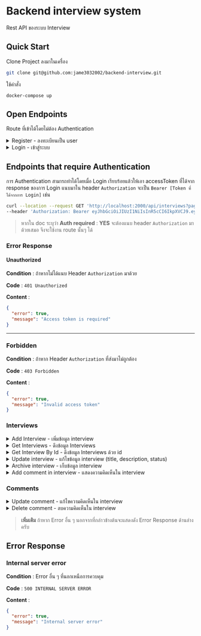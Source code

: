 # Backend interview system

Rest API ของระบบ Interview

## Quick Start

Clone Project ลงมาในเครื่อง

```sh
git clone git@github.com:jame3032002/backend-interview.git
```

ใช้คำสั่ง

```sh
docker-compose up
```

## Open Endpoints

Route ที่เข้าได้โดยไม่ต้อง Authentication

<details>
  <summary>Register - ลงทะเบียนเป็น user</summary>

## Register

สำหรับลงทะเบียนเป็น user เพื่อใช้งานระบบ

**URL** : `/api/users`

**Method** : `POST`

**Auth required** : NO

**Data constraints**

```json
{
  "name": "ข้อมูลเป็น String",
  "email": "ต้องถูก Format ของ email address",
  "password": "ต้องมากกว่า 8 ตัวอักษรและประกอบไปด้วย ตัวเล็ก ตัวใหญ่ ตัวเลข และอักขระพิเศษ"
}
```

**Data example**

```json
{
  "name": "วันเดอร์วูแมน",
  "email": "user4@robinhood.co.th",
  "password": "Password1!"
}
```

## Success Response

**Code** : `201 Created`

**Content** :

```json
{
  "success": true,
  "user": {
    "email": "user4@robinhood.co.th",
    "name": "วันเดอร์วูแมน",
    "_id": "65d07b072bb274bc40edc356",
    "createdAt": "2024-02-17T09:23:19.874Z",
    "updatedAt": "2024-02-17T09:23:19.874Z",
    "__v": 0
  }
}
```

## Error Response

### Invalid parameters

**Condition** : ถ้าไม่ได้ส่ง `name` หรือ `email` หรือ `password` ไป

**Code** : `400 BAD REQUEST`

**Content** :

```json
{
  "error": true,
  "message": "Invalid parameters"
}
```

<hr />

### Invalid email format

**Condition** : ถ้า `email` ผิด format

**Code** : `400 BAD REQUEST`

**Content** :

```json
{
  "error": true,
  "message": "Invalid email format"
}
```

<hr />

### Invalid password format

**Condition** : ถ้า `password` ไม่ได้ประกอบไปด้วย ตัวอักษรเล็ก ตัวอักษรใหญ่ ตัวเลข และอักขระพิเศษ หรือน้อยกว่า 8 ตัวอักษร

**Code** : `400 BAD REQUEST`

**Content** :

```json
{
  "error": true,
  "message": "Password must contain uppercase, lowercase, integer, special character and more than 8 characters"
}
```

<hr />

### Email already exists

**Condition** : ถ้า `email` ที่ส่งมามีอยู่แล้วในระบบ

**Code** : `400 BAD REQUEST`

**Content** :

```json
{
  "error": true,
  "message": "This email has already exists"
}
```

</details>

<details>
  <summary>Login - เข้าสู่ระบบ</summary>

## Login

สำหรับ Login ใช้งานระบบ

**URL** : `/api/users/login`

**Method** : `POST`

**Auth required** : NO

**Data constraints**

```json
{
  "email": "ต้องถูก Format ของ email address",
  "password": "เป็น String"
}
```

**Data example**

```json
{
  "email": "user1@robinhood.co.th",
  "password": "Password1!"
}
```

## Success Response

**Code** : `200 OK`

**Content** :

```json
{
  "success": true,
  "user": {
    "_id": "65cfa17ad00dcd13b311fc47",
    "email": "user1@robinhood.co.th",
    "name": "โรบินฮู้ด",
    "createdAt": "2022-12-31T17:00:00.000Z",
    "updatedAt": "2022-12-31T17:00:00.000Z",
    "__v": 0
  },
  "accessToken": "eyJhbGciOiJIUzI1NiIsInR5cCI6IkpXVCJ9.eyJ1c2VySWQiOiI2NWNmYTE3YWQwMGRjZDEzYjMxMWZjNDciLCJlbWFpbCI6InVzZXIxQHJvYmluaG9vZC5jby50aCIsIm5hbWUiOiLguYLguKPguJrguLTguJnguK7guLnguYnguJQiLCJyb2xlIjoidXNlciIsImlhdCI6MTcwODIyODg2MSwiZXhwIjoxNzM5NzY0ODYxfQ.vZz_hJ5NjSF7Dr3LZrktewqCxMzJGGdQr-4sVS0Dt2o"
}
```

## Error Response

### Invalid parameters

**Condition** : ถ้าไม่ได้ส่ง `email` หรือ `password` ไป

**Code** : `400 BAD REQUEST`

**Content** :

```json
{
  "error": true,
  "message": "Invalid parameters"
}
```

<hr />

### Invalid email or password

**Condition** : ถ้าหาก `email` หรือ `password` ไม่ถูกต้อง

**Code** : `401 Unauthorized`

**Content** :

```json
{
  "success": false,
  "message": "Invalid email or password"
}
```

</details>

## Endpoints that require Authentication

การ Authentication สามารถทำได้โดยเมื่อ Login เรียบร้อยแล้วให้เอา accessToken ที่ได้จาก response ของการ Login แนบมาใน header `Authorization` จะเป็น `Bearer [Token ที่ได้จากการ Login]` เช่น

```sh
curl --location --request GET 'http://localhost:2000/api/interviews?page=1&limit=3' \
--header 'Authorization: Bearer eyJhbGciOiJIUzI1NiIsInR5cCI6IkpXVCJ9.eyJ1c2VySWQiOiI2NWNmYTE4NmQwMGRjZDEzYjMxMWZjNGEiLCJlbWFpbCI6InVzZXIyQHJvYmluaG9vZC5jby50aCIsIm5hbWUiOiLguYHguJrguJfguYHguKHguJkiLCJyb2xlIjoidXNlciIsImlhdCI6MTcwODE1Njc3MiwiZXhwIjoxNzA4MTU3NjcyfQ.pwwwt7GwnY1BI70xLqzcqSEoscbDxszdXvIrCjy-WiE'
```

> หากใน doc ระบุว่า **Auth required** : **YES** จะต้องแนบ header `Authorization` มาด้วยเสมอ จึงจะใช้งาน route นั้นๆ ได้

### Error Response

#### Unauthorized

**Condition** : ถ้าหากไม่ได้แนบ Header `Authorization` มาด้วย

**Code** : `401 Unauthorized`

**Content** :

```json
{
  "error": true,
  "message": "Access token is required"
}
```

<hr />

### Forbidden

**Condition** : ถ้าหาก Header `Authorization` ที่ส่งมาไม่ถูกต้อง

**Code** : `403 Forbidden`

**Content** :

```json
{
  "error": true,
  "message": "Invalid access token"
}
```

### Interviews

<details>
  <summary>Add Interview - เพิ่มข้อมูล interview</summary>

## Add Interview

เป็น Route เพิ่มข้อมูล interview

**URL** : `/api/interviews`

**Method** : `POST`

**Auth required** : YES

**Data constraints**

```json
{
  "title": "ข้อมูลเป็น String",
  "description": "ข้อมูลเป็น String",
  "status": "ข้อมูลเป็น String เป็นได้แค่ 'To Do', 'In Progress', 'Done'"
}
```

> `status` ถ้าหาก status ไม่ได้ส่งไป ค่าเริ่มต้นจะเป็น `To Do`

**Data example**

```json
{
  "title": "นัดสัมภาษณ์งาน 1",
  "description": "Lorem ipsum dolor sit amet, consectetur adipiscing elit, sed do eiusmod tempor incididunt ut labore et dolore magna aliqua. In vitae turpis massa sed elementum tempus egestas sed sed. Pulvinar neque laoreet suspendisse interdum consectetur libero. Ut lectus arcu bibendum at varius vel. Feugiat in ante metus dictum at tempor commodo ullamcorpera. Lacinia at quis risus sed. Adipiscing bibendum est ultricies integer quis auctor elit sed vulputate. Nulla aliquet enim tortor at auctor urna nunc.",
  "status": "To Do"
}
```

# Success Response

**Code** : `201 Created`

**Content** :

```json
{
  "success": true,
  "interview": {
    "title": "นัดสัมภาษณ์งาน 1",
    "description": "Lorem ipsum dolor sit amet, consectetur adipiscing elit, sed do eiusmod tempor incididunt ut labore et dolore magna aliqua. In vitae turpis massa sed elementum tempus egestas sed sed. Pulvinar neque laoreet suspendisse interdum consectetur libero. Ut lectus arcu bibendum at varius vel. Feugiat in ante metus dictum at tempor commodo ullamcorpera. Lacinia at quis risus sed. Adipiscing bibendum est ultricies integer quis auctor elit sed vulputate. Nulla aliquet enim tortor at auctor urna nunc.",
    "status": "To Do",
    "createdBy": "65cfa17ad00dcd13b311fc47",
    "isArchive": false,
    "_id": "65d1823db1bb47c4f3c4bd5c",
    "edited": [],
    "createdAt": "2024-02-18T04:06:21.749Z",
    "updatedAt": "2024-02-18T04:06:21.749Z",
    "__v": 0,
    "name": "โรบินฮู้ด",
    "email": "user1@robinhood.co.th"
  }
}
```

## Error Response

### Invalid title or description

**Condition** : ถ้าไม่ได้ส่ง `title` หรือ `description` ไป

**Code** : `400 BAD REQUEST`

**Content** :

```json
{
  "error": true,
  "message": "Invalid title or description"
}
```

### Invalid status

**Condition** : ถ้าหากส่ง `status` เป็นค่าที่ไม่ใช่ `To Do`, `In Progress`, `Done`

**Code** : `400 BAD REQUEST`

**Content** :

```json
{
  "error": true,
  "message": "Invalid status"
}
```

</details>

<details>
  <summary>Get Interviews - ดึงข้อมูล Interviews</summary>

## Get Interviews

เป็น Route สำหรับดึงข้อมูลมาทำ List ของ Card ที่แสดงข้อมูล Interview ดังรูปด้านล่าง

![UX/UI List ของ Card ที่แสดงข้อมูล Interview](https://github.com/jame3032002/backend-interview/assets/8217160/860d2a00-634c-4bf7-9dd1-b5b5219d1f14)

**URL** : `/api/interviews`

**Method** : `GET`

> สามารถระบุ query เพิ่มเติมได้ 2 ค่าคือ `limit` และ `page`
>
> - page จะมีค่า default เป็น 1
> - limit จะมีค่า default เป็น 3

**Auth required** : YES

## Success Response

**Code** : `200 OK`

**Content** :

```json
{
  "success": true,
  "interviews": [
    {
      "_id": "65d061949166d015d47dee80",
      "title": "นัดสัมภาษณ์งาน 1",
      "description": "Lorem ipsum dolor sit amet, consectetur adipiscing elit, sed do eiusmod tempor incididunt ut labore et dolore magna aliqua. In vitae turpis massa sed elementum tempus egestas sed sed. Pulvinar neque laoreet suspendisse interdum consectetur libero. Ut lectus arcu bibendum at varius vel. Feugiat in ante metus dictum at tempor commodo ullamcorpera. Lacinia at quis risus sed. Adipiscing bibendum est ultricies integer quis auctor elit sed vulputate. Nulla aliquet enim tortor at auctor urna nunc.",
      "status": "To Do",
      "createdBy": "65cfa17ad00dcd13b311fc47",
      "isArchive": false,
      "createdAt": "2023-01-01T03:00:00.696Z",
      "updatedAt": "2023-01-01T04:00:00.696Z",
      "name": "โรบินฮู้ด",
      "email": "user1@robinhood.co.th"
    },
    {
      "_id": "65d061979166d015d47dee82",
      "title": "นัดสัมภาษณ์งาน 2",
      "description": "Lorem ipsum dolor sit amet, consectetur adipiscing elit, sed do eiusmod tempor incididunt ut labore et dolore magna aliqua. In vitae turpis massa sed elementum tempus egestas sed sed. Pulvinar neque laoreet suspendisse interdum consectetur libero. Ut lectus arcu bibendum at varius vel. Feugiat in ante metus dictum at tempor commodo ullamcorpera. Lacinia at quis risus sed. Adipiscing bibendum est ultricies integer quis auctor elit sed vulputate. Nulla aliquet enim tortor at auctor urna nunc.",
      "status": "To Do",
      "createdBy": "65cfa17ad00dcd13b311fc47",
      "isArchive": false,
      "createdAt": "2023-01-01T08:00:00.816Z",
      "updatedAt": "2023-01-01T08:00:00.816Z",
      "name": "โรบินฮู้ด",
      "email": "user1@robinhood.co.th"
    },
    {
      "_id": "65d0619b9166d015d47dee84",
      "title": "นัดสัมภาษณ์งาน 3",
      "description": "Lorem ipsum dolor sit amet, consectetur adipiscing elit, sed do eiusmod tempor incididunt ut labore et dolore magna aliqua. In vitae turpis massa sed elementum tempus egestas sed sed. Pulvinar neque laoreet suspendisse interdum consectetur libero. Ut lectus arcu bibendum at varius vel. Feugiat in ante metus dictum at tempor commodo ullamcorpera. Lacinia at quis risus sed. Adipiscing bibendum est ultricies integer quis auctor elit sed vulputate. Nulla aliquet enim tortor at auctor urna nunc.",
      "status": "To Do",
      "createdBy": "65cfa17ad00dcd13b311fc47",
      "isArchive": false,
      "createdAt": "2023-01-02T03:00:00.553Z",
      "updatedAt": "2023-01-02T03:00:00.553Z",
      "name": "โรบินฮู้ด",
      "email": "user1@robinhood.co.th"
    }
  ],
  "info": {
    "totalResults": 8,
    "isNextPage": true,
    "currentPage": 1,
    "limit": 3
  }
}
```

> จากรูป UX/UI ก่อนหน้า ถ้าหากกดปุ่ม `See more` ให้เรียก API route เดิมนี้โดยจะต้องระบุ page ส่งมาด้วย เพื่อโหลด List ของ Interviews เพิ่มเติม เช่น http://localhost:2000/api/interviews?page=2

</details>

<details>
  <summary>Get Interview By Id - ดึงข้อมูล Interviews ด้วย id</summary>

## Get Interview By Id

เป็น Route สำหรับดึงข้อมูล Interview ด้วย Id ใช้สำหรับดึงข้อมูลเพื่อดูข้อมูล Interview หรือดึงข้อมูลเพื่อจะแก้ไขข้อมูลของ Interview ใช้กับ UX/UI ในส่วนการคลิกที่ Card เพื่อดู detail ดังรูปด้านล่างนี้

![UX/UI เมื่อกดที่ Card เพื่อดู detail](https://github.com/jame3032002/backend-interview/assets/8217160/571cc064-9d04-41f7-96cf-d68ea166128d)

**URL** : `/api/interviews/:interviewId`

**Method** : `GET`

> สามารถระบุ query เพิ่มเติมได้ คือ `include=comments`
> ถ้าหากระบุจะมี comments แสดงขึ้นมาด้วย

**Auth required** : YES

## Success Response (?include=comments)

**Code** : `200 OK`

**Content** :

```json
{
  "success": true,
  "interview": {
    "_id": "65d061949166d015d47dee80",
    "title": "นัดสัมภาษณ์งาน 1",
    "description": "Lorem ipsum dolor sit amet, consectetur adipiscing elit, sed do eiusmod tempor incididunt ut labore et dolore magna aliqua. In vitae turpis massa sed elementum tempus egestas sed sed. Pulvinar neque laoreet suspendisse interdum consectetur libero. Ut lectus arcu bibendum at varius vel. Feugiat in ante metus dictum at tempor commodo ullamcorpera. Lacinia at quis risus sed. Adipiscing bibendum est ultricies integer quis auctor elit sed vulputate. Nulla aliquet enim tortor at auctor urna nunc.",
    "status": "To Do",
    "createdBy": "65cfa17ad00dcd13b311fc47",
    "isArchive": false,
    "edited": [
      {
        "title": "นัดสัมภาษณ์งาน 1-1",
        "description": "1-1-Lorem ipsum dolor sit amet, consectetur adipiscing elit, sed do eiusmod tempor incididunt ut labore et dolore magna aliqua. In vitae turpis massa sed elementum tempus egestas sed sed. Pulvinar neque laoreet suspendisse interdum consectetur libero. Ut lectus arcu bibendum at varius vel. Feugiat in ante metus dictum at tempor commodo ullamcorpera. Lacinia at quis risus sed. Adipiscing bibendum est ultricies integer quis auctor elit sed vulputate. Nulla aliquet enim tortor at auctor urna nunc.",
        "status": "To Do",
        "createdAt": "2023-01-01T03:10:00.696Z",
        "_id": "65d067709e8c3fb440e39d2c"
      },
      {
        "title": "นัดสัมภาษณ์งาน 1-2",
        "description": "1-2-Lorem ipsum dolor sit amet, consectetur adipiscing elit, sed do eiusmod tempor incididunt ut labore et dolore magna aliqua. In vitae turpis massa sed elementum tempus egestas sed sed. Pulvinar neque laoreet suspendisse interdum consectetur libero. Ut lectus arcu bibendum at varius vel. Feugiat in ante metus dictum at tempor commodo ullamcorper a. Lacinia at quis risus sed. Adipiscing bibendum est ultricies integer quis auctor elit sed vulputate. Nulla aliquet enim tortor at auctor urna nunc.",
        "status": "Done",
        "createdAt": "2023-01-01T03:12:00.696Z",
        "_id": "65d0677a9e8c3fb440e39d30"
      },
      {
        "title": "นัดสัมภาษณ์งาน 1-3",
        "description": "1-3-Lorem ipsum dolor sit amet, consectetur adipiscing elit, sed do eiusmod tempor incididunt ut labore et dolore magna aliqua. In vitae turpis massa sed elementum tempus egestas sed sed. Pulvinar neque laoreet suspendisse interdum consectetur libero. Ut lectus arcu bibendum at varius vel. Feugiat in ante metus dictum at tempor commodo ullamcorper a. Lacinia at quis risus sed. Adipiscing bibendum est ultricies integer quis auctor elit sed vulputate. Nulla aliquet enim tortor at auctor urna nunc.",
        "status": "Done",
        "createdAt": "2023-01-01T03:20:00.696Z",
        "_id": "65d0677f9e8c3fb440e39d35"
      }
    ],
    "createdAt": "2023-01-01T03:00:00.696Z",
    "updatedAt": "2023-01-01T04:00:00.696Z",
    "name": "โรบินฮู้ด",
    "email": "user1@robinhood.co.th"
  },
  "comments": [
    {
      "_id": "65d062a99166d015d47dee8f",
      "interviewId": "65d061949166d015d47dee80",
      "comment": "Lorem ipsum dolor sit amet, consectetur adipiscing elit, sed do eiusmod tempor incididunt ut labore et dolore magna aliqua.",
      "createdBy": "65cfa186d00dcd13b311fc4a",
      "createdAt": "2023-01-02T11:00:00.161Z",
      "name": "แบทแมน",
      "email": "user2@robinhood.co.th"
    },
    {
      "_id": "65d062a19166d015d47dee8c",
      "interviewId": "65d061949166d015d47dee80",
      "comment": "Lorem ipsum dolor sit amet, consectetur adipiscing elit, sed do eiusmod tempor incididunt ut labore et dolore magna aliqua.",
      "createdBy": "65cfa19ad00dcd13b311fc4d",
      "createdAt": "2023-01-01T11:00:00.363Z",
      "name": "แคทวูแมน",
      "email": "user3@robinhood.co.th"
    },
    {
      "_id": "65d062469166d015d47dee88",
      "interviewId": "65d061949166d015d47dee80",
      "comment": "Lorem ipsum dolor sit amet, consectetur adipiscing elit, sed do eiusmod tempor incididunt ut labore et dolore magna aliqua.",
      "createdBy": "65cfa186d00dcd13b311fc4a",
      "createdAt": "2023-01-01T08:00:00.492Z",
      "name": "แบทแมน",
      "email": "user2@robinhood.co.th"
    }
  ]
}
```

## Success Response (กรณีไม่ได้ระบุ query เพิ่มเติม)

**Code** : `200 OK`

**Content** :

```json
{
  "success": true,
  "interview": {
    "_id": "65d061949166d015d47dee80",
    "title": "นัดสัมภาษณ์งาน 1",
    "description": "Lorem ipsum dolor sit amet, consectetur adipiscing elit, sed do eiusmod tempor incididunt ut labore et dolore magna aliqua. In vitae turpis massa sed elementum tempus egestas sed sed. Pulvinar neque laoreet suspendisse interdum consectetur libero. Ut lectus arcu bibendum at varius vel. Feugiat in ante metus dictum at tempor commodo ullamcorpera. Lacinia at quis risus sed. Adipiscing bibendum est ultricies integer quis auctor elit sed vulputate. Nulla aliquet enim tortor at auctor urna nunc.",
    "status": "To Do",
    "createdBy": "65cfa17ad00dcd13b311fc47",
    "isArchive": false,
    "edited": [
      {
        "title": "นัดสัมภาษณ์งาน 1-1",
        "description": "1-1-Lorem ipsum dolor sit amet, consectetur adipiscing elit, sed do eiusmod tempor incididunt ut labore et dolore magna aliqua. In vitae turpis massa sed elementum tempus egestas sed sed. Pulvinar neque laoreet suspendisse interdum consectetur libero. Ut lectus arcu bibendum at varius vel. Feugiat in ante metus dictum at tempor commodo ullamcorpera. Lacinia at quis risus sed. Adipiscing bibendum est ultricies integer quis auctor elit sed vulputate. Nulla aliquet enim tortor at auctor urna nunc.",
        "status": "To Do",
        "createdAt": "2023-01-01T03:10:00.696Z",
        "_id": "65d067709e8c3fb440e39d2c"
      },
      {
        "title": "นัดสัมภาษณ์งาน 1-2",
        "description": "1-2-Lorem ipsum dolor sit amet, consectetur adipiscing elit, sed do eiusmod tempor incididunt ut labore et dolore magna aliqua. In vitae turpis massa sed elementum tempus egestas sed sed. Pulvinar neque laoreet suspendisse interdum consectetur libero. Ut lectus arcu bibendum at varius vel. Feugiat in ante metus dictum at tempor commodo ullamcorper a. Lacinia at quis risus sed. Adipiscing bibendum est ultricies integer quis auctor elit sed vulputate. Nulla aliquet enim tortor at auctor urna nunc.",
        "status": "Done",
        "createdAt": "2023-01-01T03:12:00.696Z",
        "_id": "65d0677a9e8c3fb440e39d30"
      },
      {
        "title": "นัดสัมภาษณ์งาน 1-3",
        "description": "1-3-Lorem ipsum dolor sit amet, consectetur adipiscing elit, sed do eiusmod tempor incididunt ut labore et dolore magna aliqua. In vitae turpis massa sed elementum tempus egestas sed sed. Pulvinar neque laoreet suspendisse interdum consectetur libero. Ut lectus arcu bibendum at varius vel. Feugiat in ante metus dictum at tempor commodo ullamcorper a. Lacinia at quis risus sed. Adipiscing bibendum est ultricies integer quis auctor elit sed vulputate. Nulla aliquet enim tortor at auctor urna nunc.",
        "status": "Done",
        "createdAt": "2023-01-01T03:20:00.696Z",
        "_id": "65d0677f9e8c3fb440e39d35"
      }
    ],
    "createdAt": "2023-01-01T03:00:00.696Z",
    "updatedAt": "2023-01-01T04:00:00.696Z",
    "name": "โรบินฮู้ด",
    "email": "user1@robinhood.co.th"
  }
}
```

> **เพิ่มเติม** ในการ GET interview by id จะมีข้อมูล Edited ติดมาด้วย ซึ่งจะเอาไปใช้กับส่วนที่กดดูประวัติการแก้ไข

</details>

<details>
  <summary>Update interview - แก้ไขข้อมูล interview (title, description, status)</summary>

## Update interview

เป็น Route ที่เรียกเมื่อต้องการแก้ไข interview

**URL** : `/api/interviews/:interviewId`

**Method** : `PATCH`

**Auth required** : YES

**Data constraints**

```json
{
  "title": "ข้อมูลเป็น String",
  "description": "ข้อมูลเป็น String",
  "status": "ข้อมูลเป็น String เป็นได้แค่ 'To Do', 'In Progress', 'Done'"
}
```

> ไม่จำเป็นต้องส่งมาทุก field ถ้าหากค่าไหนที่ไม่ได้ส่งมา ค่านั้นจะไม่ถูกอัพเดท

**Data example**

```json
{
  "title": "นัดสัมภาษณ์งาน latest",
  "description": "Lorem ipsum dolor sit amet, consectetur adipiscing elit, sed do eiusmod tempor incididunt ut labore et dolore magna aliqua. In vitae turpis massa sed elementum tempus egestas sed sed. Pulvinar neque laoreet suspendisse interdum consectetur libero. Ut lectus arcu bibendum at varius vel. Feugiat in ante metus dictum at tempor commodo ullamcorper a. Lacinia at quis risus sed. Adipiscing bibendum est ultricies integer quis auctor elit sed vulputate. Nulla aliquet enim tortor at auctor urna nunc.",
  "status": "Done"
}
```

## Success Response

**Code** : `200 OK`

**Content** :

```json
{
  "success": true,
  "interview": {
    "_id": "65d0619b9166d015d47dee84",
    "title": "นัดสัมภาษณ์งาน latest",
    "description": "Lorem ipsum dolor sit amet, consectetur adipiscing elit, sed do eiusmod tempor incididunt ut labore et dolore magna aliqua. In vitae turpis massa sed elementum tempus egestas sed sed. Pulvinar neque laoreet suspendisse interdum consectetur libero. Ut lectus arcu bibendum at varius vel. Feugiat in ante metus dictum at tempor commodo ullamcorper a. Lacinia at quis risus sed. Adipiscing bibendum est ultricies integer quis auctor elit sed vulputate. Nulla aliquet enim tortor at auctor urna nunc.",
    "status": "Done",
    "createdBy": "65cfa17ad00dcd13b311fc47",
    "isArchive": false,
    "edited": [
      {
        "title": "นัดสัมภาษณ์งาน 3",
        "description": "Lorem ipsum dolor sit amet, consectetur adipiscing elit, sed do eiusmod tempor incididunt ut labore et dolore magna aliqua. In vitae turpis massa sed elementum tempus egestas sed sed. Pulvinar neque laoreet suspendisse interdum consectetur libero. Ut lectus arcu bibendum at varius vel. Feugiat in ante metus dictum at tempor commodo ullamcorpera. Lacinia at quis risus sed. Adipiscing bibendum est ultricies integer quis auctor elit sed vulputate. Nulla aliquet enim tortor at auctor urna nunc.",
        "status": "To Do",
        "createdAt": "2024-02-18T05:35:39.165Z",
        "_id": "65d1972b5c0d4112dd47b034"
      }
    ],
    "createdAt": "2023-01-02T03:00:00.553Z",
    "updatedAt": "2024-02-18T05:35:39.167Z",
    "__v": 0,
    "name": "โรบินฮู้ด",
    "email": "user1@robinhood.co.th"
  }
}
```

## Error Response

### Invalid parameters

**Condition** : ถ้าไม่ได้ส่ง `title` หรือ `description` หรือ `status` ไป

**Code** : `400 BAD REQUEST`

**Content** :

```json
{
  "error": true,
  "message": "Invalid parameters"
}
```

<hr />

### Invalid interviewId

**Condition** : ถ้าหาก `interviewId` ที่ส่งมาไม่ตรงกับใน Database

**Code** : `400 BAD REQUEST`

**Content** :

```json
{
  "error": true,
  "message": "Invalid interviewId"
}
```

<hr />

### Invalid status

**Condition** : ถ้าหาก `status` ที่ส่งมาค่าไม่ใช่ `To Do` หรือ `In Progress` หรือ `Done`

**Code** : `400 BAD REQUEST`

**Content** :

```json
{
  "error": true,
  "message": "Invalid status"
}
```

<hr />

</details>

<details>
  <summary>Archive interview - เก็บข้อมูล interview</summary>

## Archive interview

เป็น Route ที่เรียกเมื่อกดที่ปุ่ม "จัดเก็บ" ดังรูปด้านล่าง

![UX/UI ปุ่มที่จัดเก็บ](https://github.com/jame3032002/backend-interview/assets/8217160/124feeb7-b3d4-4816-a284-f9e70fab3548)

**URL** : `/api/interviews/:interviewId/archive`

**Method** : `PATCH`

**Auth required** : YES

## Success Response

**Code** : `200 OK`

**Content** :

```json
{
  "success": true,
  "interview": {
    "_id": "65d061949166d015d47dee80",
    "title": "นัดสัมภาษณ์งาน 1",
    "description": "Lorem ipsum dolor sit amet, consectetur adipiscing elit, sed do eiusmod tempor incididunt ut labore et dolore magna aliqua. In vitae turpis massa sed elementum tempus egestas sed sed. Pulvinar neque laoreet suspendisse interdum consectetur libero. Ut lectus arcu bibendum at varius vel. Feugiat in ante metus dictum at tempor commodo ullamcorpera. Lacinia at quis risus sed. Adipiscing bibendum est ultricies integer quis auctor elit sed vulputate. Nulla aliquet enim tortor at auctor urna nunc.",
    "status": "To Do",
    "createdBy": "65cfa17ad00dcd13b311fc47",
    "isArchive": true,
    "edited": [
      {
        "title": "นัดสัมภาษณ์งาน 1-1",
        "description": "1-1-Lorem ipsum dolor sit amet, consectetur adipiscing elit, sed do eiusmod tempor incididunt ut labore et dolore magna aliqua. In vitae turpis massa sed elementum tempus egestas sed sed. Pulvinar neque laoreet suspendisse interdum consectetur libero. Ut lectus arcu bibendum at varius vel. Feugiat in ante metus dictum at tempor commodo ullamcorpera. Lacinia at quis risus sed. Adipiscing bibendum est ultricies integer quis auctor elit sed vulputate. Nulla aliquet enim tortor at auctor urna nunc.",
        "status": "To Do",
        "createdAt": "2023-01-01T03:10:00.696Z",
        "_id": "65d067709e8c3fb440e39d2c"
      },
      {
        "title": "นัดสัมภาษณ์งาน 1-2",
        "description": "1-2-Lorem ipsum dolor sit amet, consectetur adipiscing elit, sed do eiusmod tempor incididunt ut labore et dolore magna aliqua. In vitae turpis massa sed elementum tempus egestas sed sed. Pulvinar neque laoreet suspendisse interdum consectetur libero. Ut lectus arcu bibendum at varius vel. Feugiat in ante metus dictum at tempor commodo ullamcorper a. Lacinia at quis risus sed. Adipiscing bibendum est ultricies integer quis auctor elit sed vulputate. Nulla aliquet enim tortor at auctor urna nunc.",
        "status": "Done",
        "createdAt": "2023-01-01T03:12:00.696Z",
        "_id": "65d0677a9e8c3fb440e39d30"
      },
      {
        "title": "นัดสัมภาษณ์งาน 1-3",
        "description": "1-3-Lorem ipsum dolor sit amet, consectetur adipiscing elit, sed do eiusmod tempor incididunt ut labore et dolore magna aliqua. In vitae turpis massa sed elementum tempus egestas sed sed. Pulvinar neque laoreet suspendisse interdum consectetur libero. Ut lectus arcu bibendum at varius vel. Feugiat in ante metus dictum at tempor commodo ullamcorper a. Lacinia at quis risus sed. Adipiscing bibendum est ultricies integer quis auctor elit sed vulputate. Nulla aliquet enim tortor at auctor urna nunc.",
        "status": "Done",
        "createdAt": "2023-01-01T03:20:00.696Z",
        "_id": "65d0677f9e8c3fb440e39d35"
      }
    ],
    "createdAt": "2023-01-01T03:00:00.696Z",
    "updatedAt": "2024-02-18T05:27:50.165Z",
    "__v": 0,
    "name": "โรบินฮู้ด",
    "email": "user1@robinhood.co.th"
  }
}
```

> ระบบจะอัพเดท field ชื่อ `isArchive` ให้มีค่าเป็น **true**
>
> ซึ่งในส่วน `GET interviews` ปกติแล้วจะดึงเฉพาะค่า `isArchive` ที่เป็น **false** ไปแสดง

## Error Response

### Invalid interviewId

**Condition** : ถ้าหาก `interviewId` ที่ส่งมาไม่ถูกต้อง

**Code** : `400 BAD REQUEST`

**Content** :

```json
{
  "error": true,
  "message": "Invalid interviewId"
}
```

</details>

<details>
  <summary>Add comment in interview - แสดงความคิดเห็นใน interview</summary>

## Add comment into interview

เป็น Route สำหรับเพิ่มความคิดเห็นใน interview ดัง UX/UI ด้านล่าง

![UX/UI ส่วนที่แสดงความคิดเห็น](https://github.com/jame3032002/backend-interview/assets/8217160/da21b4b5-f1b1-4af2-8710-5f36cf31f3cd)

**URL** : `/api/interviews/:interviewId/comments`

**Method** : `POST`

**Auth required** : YES

**Data constraints**

```json
{
  "comment": "ข้อมูลเป็น String"
}
```

**Data example**

```json
{
  "comment": "Lorem ipsum dolor sit amet, consectetur adipiscing elit, sed do eiusmod tempor incididunt ut labore et dolore magna aliqua."
}
```

## Success Response

**Code** : `201 Created`

**Content** :

```json
{
  "success": true,
  "comment": {
    "interviewId": "65d061949166d015d47dee80",
    "comment": "Lorem ipsum dolor sit amet, consectetur adipiscing elit, sed do eiusmod tempor incididunt ut labore et dolore magna aliqua.",
    "createdBy": "65d07b072bb274bc40edc356",
    "_id": "65d0f6e467b048161e74dd6d",
    "createdAt": "2024-02-17T18:11:48.217Z",
    "updatedAt": "2024-02-17T18:11:48.217Z",
    "__v": 0
  }
}
```

## Error Response

### Invalid parameters

**Condition** : ถ้าหาก `comment` ไม่ได้ส่งมา

**Code** : `400 BAD REQUEST`

**Content** :

```json
{
  "error": true,
  "message": "Invalid parameters"
}
```

### Invalid interviewId

**Condition** : ถ้าหาก `interviewId` ไม่ถูกต้อง

**Code** : `400 BAD REQUEST`

**Content** :

```json
{
  "error": true,
  "message": "Invalid interviewId"
}
```

</details>

### Comments

<details>
  <summary>Update comment - แก้ไขความคิดเห็นใน interview</summary>

## Update comment

เป็น Route สำหรับอัพเดทความคิดเห็นของ user นั้นๆ ที่แสดง

**URL** : `/api/comments/:commentId`

**Method** : `PATCH`

**Auth required** : YES

**Data constraints**

```json
{
  "comment": "ข้อมูลเป็น String"
}
```

**Data example**

```json
{
  "comment": "Lorem ipsum dolor sit amet, consectetur adipiscing elit, sed do eiusmod tempor incididunt ut labore et dolore magna aliqua."
}
```

## Success Response

**Code** : `200 OK`

**Content** :

```json
{
  "success": true,
  "comment": {
    "_id": "65d062469166d015d47dee88",
    "interviewId": "65d061949166d015d47dee80",
    "comment": "Lorem ipsum dolor sit amet, consectetur adipiscing elit, sed do eiusmod tempor incididunt ut labore et dolore magna aliqua.",
    "createdBy": "65cfa186d00dcd13b311fc4a",
    "createdAt": "2024-02-17T07:37:42.492Z",
    "updatedAt": "2024-02-17T18:51:50.821Z",
    "__v": 0
  }
}
```

## Error Response

### Invalid parameters

**Condition** : ถ้าหาก `comment` ไม่ได้ส่งมา

**Code** : `400 BAD REQUEST`

**Content** :

```json
{
  "error": true,
  "message": "Invalid parameters"
}
```

<hr />

### Invalid commentId

**Condition** : ถ้าหาก `commentId` ไม่มีใน database

**Code** : `400 BAD REQUEST`

**Content** :

```json
{
  "error": true,
  "message": "Invalid commentId"
}
```

<hr />

### Forbidden

**Condition** : ถ้าหากเราไม่ได้เป็นคนสร้างความคิดเห็นนั้น แล้วไปแก้ไขความคิดเห็น

**Code** : `403 FORBIDDEN`

**Content** :

```json
{
  "error": true,
  "message": "You don't have permission"
}
```

</details>

<details>
  <summary>Delete comment - ลบความคิดเห็นใน interview</summary>

## Delete comment

เป็น Route สำหรับลบความคิดเห็นของ user นั้นๆ

**URL** : `/api/comments/:commentId`

**Method** : `DELETE`

**Auth required** : YES

## Success Response

**Code** : `200 OK`

**Content** :

```json
{
  "success": true
}
```

## Error Response

### Invalid commentId

**Condition** : ถ้าหาก `commentId` ไม่มีใน database

**Code** : `400 BAD REQUEST`

**Content** :

```json
{
  "error": true,
  "message": "Invalid commentId"
}
```

<hr />

### Forbidden

**Condition** : ถ้าหากเราไม่ได้เป็นคนสร้างความคิดเห็นนั้น แล้วไปแก้ไขความคิดเห็น

**Code** : `403 FORBIDDEN`

**Content** :

```json
{
  "error": true,
  "message": "You don't have permission"
}
```

</details>

> **เพิ่มเติม** ถ้าหาก Error อื่น ๆ นอกจากที่กล่าวข้างต้นจะแสดงดัง Error Response ด้านล่างครับ

## Error Response

### Internal server error

**Condition** : Error อื่น ๆ ที่นอกเหนือการควบคุม

**Code** : `500 INTERNAL SERVER ERROR`

**Content** :

```json
{
  "error": true,
  "message": "Internal server error"
}
```
